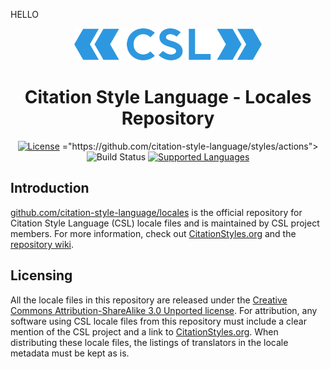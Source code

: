 HELLO <p align="center"><a href="https://citationstyles.org/" target="_blank"><img width="300" src="https://raw.githubusercontent.com/citation-style-language/logo/master/assets/rgb/%C2%ABCSL%C2%BB.svg" alt="CSL logo"></a></p>

<h1 align="center">Citation Style Language - Locales Repository</h1>

<p align="center">
  <a href="https://github.com/citation-style-language/styles#licensing"><img src="https://img.shields.io/badge/license-CC%20BY%20SA%203.0-blue.svg" alt="License"></a>
  ="https://github.com/citation-style-language/styles/actions"><img src="https://github.com/citation-style-language/locales/workflows/Merge%20to%20release/badge.svg?event=push" alt="Build Status"></a>
  <a href="https://img.shields.io/badge/supported%20languages-52-orange.svg" ><img src="https://img.shields.io/badge/supported%20languages-52-orange.svg" alt="Supported Languages"></a>
</p>


Introduction
------------

[github.com/citation-style-language/locales](https://github.com/citation-style-language/locales) is the official repository for Citation Style Language (CSL) locale files and is maintained by CSL project members.
For more information, check out [CitationStyles.org](https://citationstyles.org/) and the [repository wiki](https://github.com/citation-style-language/locales/wiki).

Licensing
---------

All the locale files in this repository are released under the [Creative Commons Attribution-ShareAlike 3.0 Unported license](https://creativecommons.org/licenses/by-sa/3.0/).
For attribution, any software using CSL locale files from this repository must include a clear mention of the CSL project and a link to [CitationStyles.org](https://citationstyles.org/).
When distributing these locale files, the listings of translators in the locale metadata must be kept as is.
